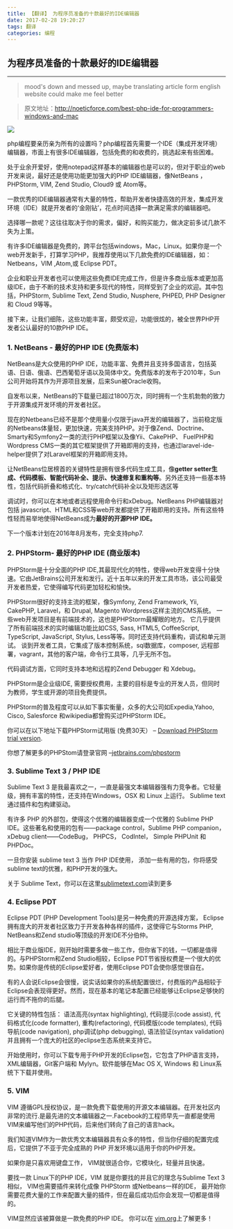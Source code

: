 ```yaml
---
title: 【翻译】 为程序员准备的十款最好的IDE编辑器
date: 2017-02-28 19:20:27
tags: 翻译
categories: 编程
---
```

## 为程序员准备的十款最好的IDE编辑器
------

> mood's down and messed up, maybe translating article form english website  could make me feel better 


> 原文地址：http://noeticforce.com/best-php-ide-for-programmers-windows-and-mac

![](http://noeticforce.com/sites/default/files/best-php-ide.jpg)

php编程要亲历亲为所有的设置吗？php编程首先需要一个IDE（集成开发环境）编辑器，市面上有很多IDE编辑器，包括免费的和收费的，挑选起来有些困难。

处于业余开爱好，使用notepad这样基本的编辑器也是可以的，但对于职业的web开发来说，最好还是使用功能更加强大的PHP IDE编辑器，像NetBeans ，PHPStorm, VIM, Zend Studio, Cloud9 或 Atom等。

一款优秀的IDE编辑器通常有大量的特性，帮助开发者快捷高效的开发，集成开发环境（IDE）就是开发者的‘金刚钻’，花点时间选择一款满足需求的编辑器吧。

选择哪一款呢？这往往取决于你的需求，偏好，和购买能力，做决定前多试几款不失为上策。

有许多IDE编辑器是免费的，跨平台包括windows，Mac，Linux。如果你是一个web开发新手，打算学习PHP，我推荐使用以下几款免费的IDE编辑器，如：Netbeans，VIM
,Atom,或 Eclipse PDT。

企业和职业开发者也可以使用这些免费IDE完成工作，但是许多商业版本或更加高级IDE，由于不断的技术支持和更多现代的特性，同样受到了企业的欢迎。其中包括，PHPStorm, Sublime Text, Zend Studio, Nusphere, PHPED, PHP Designer 和 Cloud 9等等。

接下来，让我们细陈，这些功能丰富，颇受欢迎，功能很炫的，被全世界PHP开发者公认最好的10款PHP IDE。

### 1. NetBeans - 最好的PHP IDE (免费版本)

NetBeans是大众使用的PHP IDE，功能丰富、免费并且支持多国语言，包括英语、日语、俄语、巴西葡萄牙语以及简体中文。免费版本的发布于2010年，Sun公司开始将其作为开源项目发展，后来Sun被Oracle收购。

自发布以来，NetBeans的下载量已超过1800万次，同时拥有一个生机勃勃的致力于开源集成开发环境的开发者社区。

现在的Netbeans已经不是那个使用量小仅限于java开发的编辑器了，当前稳定版的Netbeans体量轻，更加快速，完美支持PHP。对于像Zend、Doctrine、 Smarty和Symfony2一类的流行PHP框架以及像Yii、CakePHP、 FuelPHP和Wordpress CMS一类的其它框架提供了开箱即用的支持，也通过laravel-ide-helper提供了对Laravel框架的开箱即用支持。

让NetBeans位居榜首的关键特性是拥有很多代码生成工具，像**getter setter生成、代码模板、智能代码补全、提示、快速修复和重构等**。另外还支持一些基本特性，包括代码折叠和格式化、try/catch代码补全以及矩形选区等

调试时，你可以在本地或者远程使用命令行和xDebug。NetBeans PHP编辑器对包括 javascript、HTML和CSS等web开发都提供了开箱即用的支持。所有这些特性轻而易举地使得NetBeans成为**最好的开源PHP IDE。**

下一个版本计划在2016年8月发布，完全支持php7.

### 2. PHPStorm- 最好的PHP IDE (商业版本)
PHPStorm是十分全面的PHP IDE,其最现代化的特性，使得web开发变得十分快速。它由JetBrains公司开发和发行。近十五年以来的开发工具市场，该公司最受开发者热爱，它使得编写代码更加轻松和愉快。

PHPStorm很好的支持主流的框架，像Symfony, Zend Framework, Yii, CakePHP, Laravel，和 Drupal, Magento  Wordpress这样主流的CMS系统。
一些web开发项目是有前端技术的，这也是PHPStorm最耀眼的地方。 它几乎提供了所有前端技术的实时编辑功能比如CSS, Sass, HTML5, CoffeeScript, TypeScript, JavaScript, Stylus, Less等等。同时还支持代码重构，调试和单元测试。
谈到开发者工具，它集成了版本控制系统，sql数据库，composer, 远程部署，vagrant，其他的客户端，命令行工具等，几乎无所不包。

代码调试方面，它同时支持本地和远程的Zend Debugger 和 Xdebug。

PHPStorm是企业级IDE, 需要授权费用，主要的目标是专业的开发人员，但同时为教师，学生或开源的项目免费提供。

PHPStorm的普及程度可以从如下事实衡量，众多的大公司如Expedia,Yahoo, Cisco, Salesforce 和wikipedia都曾购买过PHPStorm IDE。

你可以在以下地址下载PHPStorm试用版 (免费30天） – [Download PHPStorm trial version](https://www.jetbrains.com/phpstorm/download/#section=windows-version).

你想了解更多的PHPStom请登录官网 –[jetbrains.com/phpstorm](https://www.jetbrains.com/phpstorm/) 

### 3. Sublime Text 3 / PHP IDE

Sublime Text 3 是我最喜欢之一，一直是最强文本编辑器强有力竞争者。它轻量级，拥有丰富的特性，还支持在Windows，OSX 和 Linux 上运行。 Sublime text 通过插件和包构建驱动。

有许多 PHP 的外部包，使得这个优雅的编辑器变成一个优雅的 Sublime PHP IDE。这些著名和使用的包有——package control，Sublime PHP companion， xDebug client——CodeBug， PHPCS， CodIntel， Simple PHPUnit 和 PHPDoc。

一旦你安装 sublime text 3 当作 PHP IDE使用， 添加一些有用的包，你将感受 sublime text的优雅，和PHP开发的强大。

关于 Sublime Text，你可以在这里[sublimetext.com](https://www.sublimetext.com/)读到更多

### 4. Eclipse PDT

Eclipse PDT (PHP Development Tools)是另一种免费的开源选择方案， Eclipse拥有庞大的开发者社区致力于开发各种各样的插件，这使得它与Storms PHP, NetBeans和Zend studio等顶级的开发IDE不分伯仲。

相比于商业版IDE，刚开始时需要多做一些工作，但你省下的钱，一切都是值得的。与PHPStorm和Zend Studio相较，Eclipse PDT节省授权费是一个很大的优势。如果你是传统的Eclipse爱好者，使用Eclipse PDT会使你感觉很自在。

有的人会说Eclipse会很慢，说实话如果你的系统配置很烂，付费版的产品相较于Eclipse会表现得更好。然而，现在基本的笔记本配置已经能够让Eclipse足够快的运行而不拖你的后腿。

它关键的特性包括： 语法高亮(syntax highlighting), 代码提示(code assist),  代码格式化(code formatter), 重构(refactoring), 代码模版(code templates), 代码导航(code navigation),  php调试(php debugging), 语法验证(syntax validation) 并且拥有一个庞大的社区的eclipse生态系统来支持它。

开始使用时，你可以下载专用于PHP开发的Eclipse包，它包含了PHP语言支持，XML编辑器，Git客户端和 Mylyn。软件能够在Mac OS X, Windows 和 Linux系统下下载并使用。

### 5. VIM

VIM 遵循GPL授权协议，是一款免费下载使用的开源文本编辑器。在开发社区内非常的流行.是最先进的文本编辑器之一.Facebook的工程师早先一直都是使用VIM来编写他们的PHP代码，后来他们转向了自己的语言hack。

我们知道VIM作为一款优秀文本编辑器具有众多的特性，但当你仔细的配置完成后，它提供了不亚于完全成熟的 PHP 开发环境以适用于你的PHP开发。

如果你是只喜欢用键盘工作， VIM就很适合你，它模块化，轻量并且快速。

要找一款 Linux下的PHP IDE，VIM 就是你要找的并且它的理念与Sublime Text 3相似， VIM也需要插件来转化成像 PHPStorm 或Netbeans一样的IDE， 最开始你需要花费大量的工作来配置大量的插件，但在最后成功后你会发现一切都是值得的。

VIM显然应该被算做是一款免费的PHP IDE。 你可以在 [vim.org](http://www.vim.org/)上了解更多！








